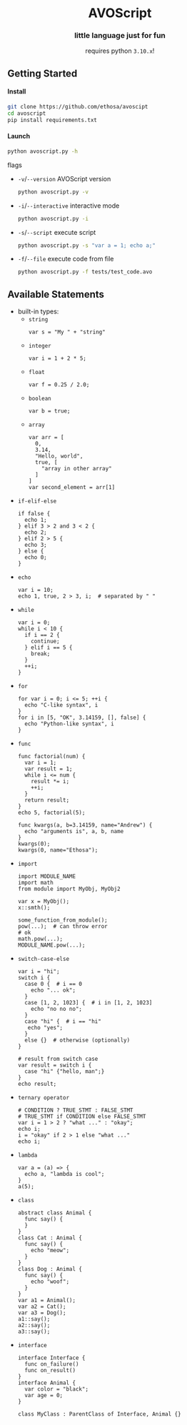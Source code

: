 <div align="center">

# AVOScript
### little language just for fun
requires python `3.10.x`!

</div>

## Getting Started
#### Install
```bash
git clone https://github.com/ethosa/avoscipt
cd avoscript
pip install requirements.txt
```
#### Launch
```bash
python avoscript.py -h
```
flags
- `-v`/`--version` AVOScript version
  ```bash
  python avoscript.py -v
  ```
- `-i`/`--interactive` interactive mode
  ```bash
  python avoscript.py -i
  ```
- `-s`/`--script` execute script
  ```bash
  python avoscript.py -s "var a = 1; echo a;"
  ```
- `-f`/`--file` execute code from file
  ```bash
  python avoscript.py -f tests/test_code.avo
  ```

## Available Statements

- built-in types:
  - `string`
    ```
    var s = "My " + "string"
    ```
  - `integer`
    ```
    var i = 1 + 2 * 5;
    ```
  - `float`
    ```
    var f = 0.25 / 2.0;
    ```
  - `boolean`
    ```
    var b = true;
    ```
  - `array`
    ```
    var arr = [
      0,
      3.14,
      "Hello, world",
      true, [
        "array in other array"
      ]
    ]
    var second_element = arr[1]
    ```
- `if-elif-else`
  ```
  if false {
    echo 1;
  } elif 3 > 2 and 3 < 2 {
    echo 2;
  } elif 2 > 5 {
    echo 3;
  } else {
    echo 0;
  }
  ```
- `echo`
  ```
  var i = 10;
  echo 1, true, 2 > 3, i;  # separated by " "
  ```
- `while`
  ```
  var i = 0;
  while i < 10 {
    if i == 2 {
      continue;
    } elif i == 5 {
      break;
    }
    ++i;
  }
  ```
- `for`
  ```
  for var i = 0; i <= 5; ++i {
    echo "C-like syntax", i
  }
  for i in [5, "OK", 3.14159, [], false] {
    echo "Python-like syntax", i
  }
  ```
- `func`
  ```
  func factorial(num) {
    var i = 1;
    var result = 1;
    while i <= num {
      result *= i;
      ++i;
    }
    return result;
  }
  echo 5, factorial(5);
  
  func kwargs(a, b=3.14159, name="Andrew") {
    echo "arguments is", a, b, name
  }
  kwargs(0);
  kwargs(0, name="Ethosa");
  ```
- `import`
  ```
  import MODULE_NAME
  import math
  from module import MyObj, MyObj2
  
  var x = MyObj();
  x::smth();
  
  some_function_from_module();
  pow(...);  # can throw error
  # ok
  math.pow(...);
  MODULE_NAME.pow(...);
  ```
- `switch-case-else`
  ```
  var i = "hi";
  switch i {
    case 0 {  # i == 0
      echo "... ok";
    }
    case [1, 2, 1023] {  # i in [1, 2, 1023]
      echo "no no no";
    }
    case "hi" {  # i == "hi"
     echo "yes";
    }
    else {}  # otherwise (optionally)
  }
  
  # result from switch case
  var result = switch i {
    case "hi" {"hello, man";}
  }
  echo result;
  ```
- `ternary operator`
  ```
  # CONDITION ? TRUE_STMT : FALSE_STMT
  # TRUE_STMT if CONDITION else FALSE_STMT
  var i = 1 > 2 ? "what ..." : "okay";
  echo i;
  i = "okay" if 2 > 1 else "what ..."
  echo i;
  ```
- `lambda`
  ```
  var a = (a) => {
    echo a, "lambda is cool";
  }
  a(5);
  ```
- `class`
  ```
  abstract class Animal {
    func say() {
    }
  }
  class Cat : Animal {
    func say() {
      echo "meow";
    }
  }
  class Dog : Animal {
    func say() {
      echo "woof";
    }
  }
  var a1 = Animal();
  var a2 = Cat();
  var a3 = Dog();
  a1::say();
  a2::say();
  a3::say();
  ```
- `interface`
  ```
  interface Interface {
    func on_failure()
    func on_result()
  }
  interface Animal {
    var color = "black";
    var age = 0;
  }
  
  class MyClass : ParentClass of Interface, Animal {}
  ```
